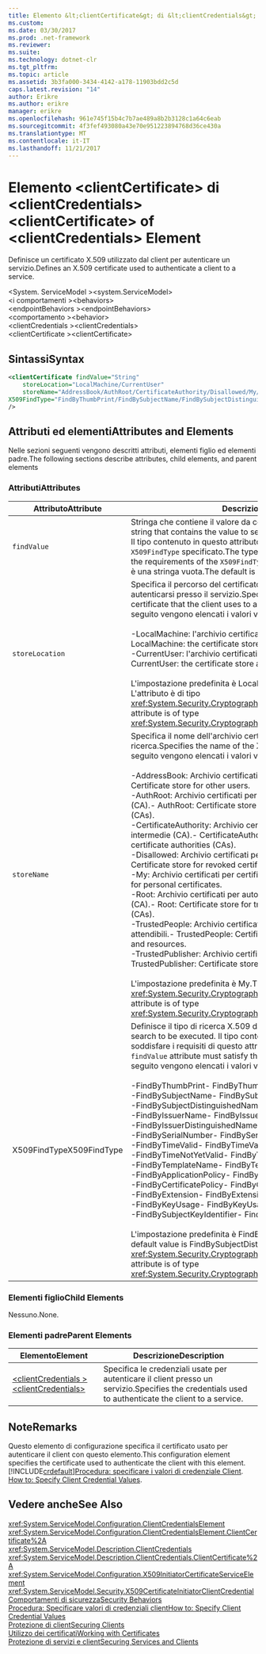 ```yaml
---
title: Elemento &lt;clientCertificate&gt; di &lt;clientCredentials&gt;
ms.custom: 
ms.date: 03/30/2017
ms.prod: .net-framework
ms.reviewer: 
ms.suite: 
ms.technology: dotnet-clr
ms.tgt_pltfrm: 
ms.topic: article
ms.assetid: 3b3fa000-3434-4142-a178-11903bdd2c5d
caps.latest.revision: "14"
author: Erikre
ms.author: erikre
manager: erikre
ms.openlocfilehash: 961e745f15b4c7b7ae489a8b2b3128c1a64c6eab
ms.sourcegitcommit: 4f3fef493080a43e70e951223894768d36ce430a
ms.translationtype: MT
ms.contentlocale: it-IT
ms.lasthandoff: 11/21/2017
---
```

# <a name="ltclientcertificategt-of-ltclientcredentialsgt-element"></a><span data-ttu-id="7aa43-102">Elemento &lt;clientCertificate&gt; di &lt;clientCredentials&gt;</span><span class="sxs-lookup"><span data-stu-id="7aa43-102">&lt;clientCertificate&gt; of &lt;clientCredentials&gt; Element</span></span>
<span data-ttu-id="7aa43-103">Definisce un certificato X.509 utilizzato dal client per autenticare un servizio.</span><span class="sxs-lookup"><span data-stu-id="7aa43-103">Defines an X.509 certificate used to authenticate a client to a service.</span></span>  
  
 <span data-ttu-id="7aa43-104">\<System. ServiceModel ></span><span class="sxs-lookup"><span data-stu-id="7aa43-104">\<system.ServiceModel></span></span>  
<span data-ttu-id="7aa43-105">\<i comportamenti ></span><span class="sxs-lookup"><span data-stu-id="7aa43-105">\<behaviors></span></span>  
<span data-ttu-id="7aa43-106">\<endpointBehaviors ></span><span class="sxs-lookup"><span data-stu-id="7aa43-106">\<endpointBehaviors></span></span>  
<span data-ttu-id="7aa43-107">\<comportamento ></span><span class="sxs-lookup"><span data-stu-id="7aa43-107">\<behavior></span></span>  
<span data-ttu-id="7aa43-108">\<clientCredentials ></span><span class="sxs-lookup"><span data-stu-id="7aa43-108">\<clientCredentials></span></span>  
<span data-ttu-id="7aa43-109">\<clientCertificate ></span><span class="sxs-lookup"><span data-stu-id="7aa43-109">\<clientCertificate></span></span>  
  
## <a name="syntax"></a><span data-ttu-id="7aa43-110">Sintassi</span><span class="sxs-lookup"><span data-stu-id="7aa43-110">Syntax</span></span>  
  
```xml  
<clientCertificate findValue="String"   
    storeLocation="LocalMachine/CurrentUser"  
    storeName="AddressBook/AuthRoot/CertificateAuthority/Disallowed/My/Root/TrustedPeople/TrustedPublisher"  
X509FindType="FindByThumbPrint/FindBySubjectName/FindBySubjectDistinguishedName/FindByIssuerName/FindByIssuerDistinguishedName/FindBySerialNumber/FindByTimeValid/FindByTimeNotYetValid/FindByTemplateName/FindByApplicationPolicy/FindByCertificatePolicy/FindByExtension/FindByKeyUsage/FindBySubjectKeyIdentifier"  
/>  
```  
  
## <a name="attributes-and-elements"></a><span data-ttu-id="7aa43-111">Attributi ed elementi</span><span class="sxs-lookup"><span data-stu-id="7aa43-111">Attributes and Elements</span></span>  
 <span data-ttu-id="7aa43-112">Nelle sezioni seguenti vengono descritti attributi, elementi figlio ed elementi padre.</span><span class="sxs-lookup"><span data-stu-id="7aa43-112">The following sections describe attributes, child elements, and parent elements</span></span>  
  
### <a name="attributes"></a><span data-ttu-id="7aa43-113">Attributi</span><span class="sxs-lookup"><span data-stu-id="7aa43-113">Attributes</span></span>  
  
|<span data-ttu-id="7aa43-114">Attributo</span><span class="sxs-lookup"><span data-stu-id="7aa43-114">Attribute</span></span>|<span data-ttu-id="7aa43-115">Descrizione</span><span class="sxs-lookup"><span data-stu-id="7aa43-115">Description</span></span>|  
|---------------|-----------------|  
|`findValue`|<span data-ttu-id="7aa43-116">Stringa che contiene il valore da cercare nell'archivio certificati X.509.</span><span class="sxs-lookup"><span data-stu-id="7aa43-116">A string that contains the value to search for in the X.509 certificate store.</span></span> <span data-ttu-id="7aa43-117">Il tipo contenuto in questo attributo deve soddisfare i requisiti del valore `X509FindType` specificato.</span><span class="sxs-lookup"><span data-stu-id="7aa43-117">The type contained in the attribute must satisfy the requirements of the `X509FindType` attribute value.</span></span> <span data-ttu-id="7aa43-118">Il valore predefinito è una stringa vuota.</span><span class="sxs-lookup"><span data-stu-id="7aa43-118">The default is an empty string.</span></span>|  
|`storeLocation`|<span data-ttu-id="7aa43-119">Specifica il percorso del certificato X.509 usato dal client per autenticarsi presso il servizio.</span><span class="sxs-lookup"><span data-stu-id="7aa43-119">Specifies the location of the X.509 certificate that the client uses to authenticate itself to the service.</span></span> <span data-ttu-id="7aa43-120">Di seguito vengono elencati i valori validi:</span><span class="sxs-lookup"><span data-stu-id="7aa43-120">Valid values include the following:</span></span><br /><br /> <span data-ttu-id="7aa43-121">-LocalMachine: l'archivio certificati assegnato al computer locale.</span><span class="sxs-lookup"><span data-stu-id="7aa43-121">-   LocalMachine: the certificate store assigned to the local machine.</span></span><br /><span data-ttu-id="7aa43-122">-CurrentUser: l'archivio certificati assegnato all'utente corrente.</span><span class="sxs-lookup"><span data-stu-id="7aa43-122">-   CurrentUser: the certificate store assigned to the current user.</span></span><br /><br /> <span data-ttu-id="7aa43-123">L'impostazione predefinita è LocalMachine.</span><span class="sxs-lookup"><span data-stu-id="7aa43-123">The default is LocalMachine.</span></span> <span data-ttu-id="7aa43-124">L'attributo è di tipo <xref:System.Security.Cryptography.X509Certificates.StoreLocation>.</span><span class="sxs-lookup"><span data-stu-id="7aa43-124">This attribute is of type <xref:System.Security.Cryptography.X509Certificates.StoreLocation>.</span></span>|  
|`storeName`|<span data-ttu-id="7aa43-125">Specifica il nome dell'archivio certificati X.509 in cui eseguire la ricerca.</span><span class="sxs-lookup"><span data-stu-id="7aa43-125">Specifies the name of the X.509 certificate store to search.</span></span> <span data-ttu-id="7aa43-126">Di seguito vengono elencati i valori validi:</span><span class="sxs-lookup"><span data-stu-id="7aa43-126">Valid values include the following:</span></span><br /><br /> <span data-ttu-id="7aa43-127">-AddressBook: Archivio certificati per altri utenti.</span><span class="sxs-lookup"><span data-stu-id="7aa43-127">-   AddressBook: Certificate store for other users.</span></span><br /><span data-ttu-id="7aa43-128">-AuthRoot: Archivio certificati per autorità di certificazione di terze parti (CA).</span><span class="sxs-lookup"><span data-stu-id="7aa43-128">-   AuthRoot: Certificate store for third-party certificate authorities (CAs).</span></span><br /><span data-ttu-id="7aa43-129">-CertificateAuthority: Archivio certificati per autorità di certificazione intermedie (CA).</span><span class="sxs-lookup"><span data-stu-id="7aa43-129">-   CertificateAuthority: Certificate store for intermediate certificate authorities (CAs).</span></span><br /><span data-ttu-id="7aa43-130">-Disallowed: Archivio certificati per certificati revocati.</span><span class="sxs-lookup"><span data-stu-id="7aa43-130">-   Disallowed: Certificate store for revoked certificates.</span></span><br /><span data-ttu-id="7aa43-131">-My: Archivio certificati per certificati personali.</span><span class="sxs-lookup"><span data-stu-id="7aa43-131">-   My: Certificate store for personal certificates.</span></span><br /><span data-ttu-id="7aa43-132">-Root: Archivio certificati per autorità di certificazione radice attendibile (CA).</span><span class="sxs-lookup"><span data-stu-id="7aa43-132">-   Root: Certificate store for trusted root certificate authorities (CAs).</span></span><br /><span data-ttu-id="7aa43-133">-TrustedPeople: Archivio certificati per utenti e risorse direttamente attendibili.</span><span class="sxs-lookup"><span data-stu-id="7aa43-133">-   TrustedPeople: Certificate store for directly trusted people and resources.</span></span><br /><span data-ttu-id="7aa43-134">-TrustedPublisher: Archivio certificati per autori direttamente attendibili.</span><span class="sxs-lookup"><span data-stu-id="7aa43-134">-   TrustedPublisher: Certificate store for directly trusted publishers.</span></span><br /><br /> <span data-ttu-id="7aa43-135">L'impostazione predefinita è My.</span><span class="sxs-lookup"><span data-stu-id="7aa43-135">The default is My.</span></span> <span data-ttu-id="7aa43-136">L'attributo è di tipo <xref:System.Security.Cryptography.X509Certificates.StoreName>.</span><span class="sxs-lookup"><span data-stu-id="7aa43-136">This attribute is of type <xref:System.Security.Cryptography.X509Certificates.StoreName>.</span></span>|  
|<span data-ttu-id="7aa43-137">X509FindType</span><span class="sxs-lookup"><span data-stu-id="7aa43-137">X509FindType</span></span>|<span data-ttu-id="7aa43-138">Definisce il tipo di ricerca X.509 da eseguire.</span><span class="sxs-lookup"><span data-stu-id="7aa43-138">Defines the type of X.509 search to be executed.</span></span> <span data-ttu-id="7aa43-139">Il tipo contenuto nell'attributo `findValue` deve soddisfare i requisiti di questo attributo.</span><span class="sxs-lookup"><span data-stu-id="7aa43-139">The type contained in the `findValue` attribute must satisfy the requirements of this attribute.</span></span> <span data-ttu-id="7aa43-140">Di seguito vengono elencati i valori validi:</span><span class="sxs-lookup"><span data-stu-id="7aa43-140">Valid values include the following:</span></span><br /><br /> <span data-ttu-id="7aa43-141">-FindByThumbPrint</span><span class="sxs-lookup"><span data-stu-id="7aa43-141">-   FindByThumbPrint</span></span><br /><span data-ttu-id="7aa43-142">-FindBySubjectName</span><span class="sxs-lookup"><span data-stu-id="7aa43-142">-   FindBySubjectName</span></span><br /><span data-ttu-id="7aa43-143">-FindBySubjectDistinguishedName</span><span class="sxs-lookup"><span data-stu-id="7aa43-143">-   FindBySubjectDistinguishedName</span></span><br /><span data-ttu-id="7aa43-144">-FindByIssuerName</span><span class="sxs-lookup"><span data-stu-id="7aa43-144">-   FindByIssuerName</span></span><br /><span data-ttu-id="7aa43-145">-FindByIssuerDistinguishedName</span><span class="sxs-lookup"><span data-stu-id="7aa43-145">-   FindByIssuerDistinguishedName</span></span><br /><span data-ttu-id="7aa43-146">-FindBySerialNumber</span><span class="sxs-lookup"><span data-stu-id="7aa43-146">-   FindBySerialNumber</span></span><br /><span data-ttu-id="7aa43-147">-FindByTimeValid</span><span class="sxs-lookup"><span data-stu-id="7aa43-147">-   FindByTimeValid</span></span><br /><span data-ttu-id="7aa43-148">-FindByTimeNotYetValid</span><span class="sxs-lookup"><span data-stu-id="7aa43-148">-   FindByTimeNotYetValid</span></span><br /><span data-ttu-id="7aa43-149">-FindByTemplateName</span><span class="sxs-lookup"><span data-stu-id="7aa43-149">-   FindByTemplateName</span></span><br /><span data-ttu-id="7aa43-150">-FindByApplicationPolicy</span><span class="sxs-lookup"><span data-stu-id="7aa43-150">-   FindByApplicationPolicy</span></span><br /><span data-ttu-id="7aa43-151">-FindByCertificatePolicy</span><span class="sxs-lookup"><span data-stu-id="7aa43-151">-   FindByCertificatePolicy</span></span><br /><span data-ttu-id="7aa43-152">-FindByExtension</span><span class="sxs-lookup"><span data-stu-id="7aa43-152">-   FindByExtension</span></span><br /><span data-ttu-id="7aa43-153">-FindByKeyUsage</span><span class="sxs-lookup"><span data-stu-id="7aa43-153">-   FindByKeyUsage</span></span><br /><span data-ttu-id="7aa43-154">-FindBySubjectKeyIdentifier</span><span class="sxs-lookup"><span data-stu-id="7aa43-154">-   FindBySubjectKeyIdentifier</span></span><br /><br /> <span data-ttu-id="7aa43-155">L'impostazione predefinita è FindBySubjectDistinguishedName.</span><span class="sxs-lookup"><span data-stu-id="7aa43-155">The default value is FindBySubjectDistinguishedName.</span></span> <span data-ttu-id="7aa43-156">L'attributo è di tipo <xref:System.Security.Cryptography.X509Certificates.X509FindType>.</span><span class="sxs-lookup"><span data-stu-id="7aa43-156">This attribute is of type <xref:System.Security.Cryptography.X509Certificates.X509FindType>.</span></span>|  
  
### <a name="child-elements"></a><span data-ttu-id="7aa43-157">Elementi figlio</span><span class="sxs-lookup"><span data-stu-id="7aa43-157">Child Elements</span></span>  
 <span data-ttu-id="7aa43-158">Nessuno.</span><span class="sxs-lookup"><span data-stu-id="7aa43-158">None.</span></span>  
  
### <a name="parent-elements"></a><span data-ttu-id="7aa43-159">Elementi padre</span><span class="sxs-lookup"><span data-stu-id="7aa43-159">Parent Elements</span></span>  
  
|<span data-ttu-id="7aa43-160">Elemento</span><span class="sxs-lookup"><span data-stu-id="7aa43-160">Element</span></span>|<span data-ttu-id="7aa43-161">Descrizione</span><span class="sxs-lookup"><span data-stu-id="7aa43-161">Description</span></span>|  
|-------------|-----------------|  
|[<span data-ttu-id="7aa43-162">\<clientCredentials ></span><span class="sxs-lookup"><span data-stu-id="7aa43-162">\<clientCredentials></span></span>](../../../../../docs/framework/configure-apps/file-schema/wcf/clientcredentials.md)|<span data-ttu-id="7aa43-163">Specifica le credenziali usate per autenticare il client presso un servizio.</span><span class="sxs-lookup"><span data-stu-id="7aa43-163">Specifies the credentials used to authenticate the client to a service.</span></span>|  
  
## <a name="remarks"></a><span data-ttu-id="7aa43-164">Note</span><span class="sxs-lookup"><span data-stu-id="7aa43-164">Remarks</span></span>  
 <span data-ttu-id="7aa43-165">Questo elemento di configurazione specifica il certificato usato per autenticare il client con questo elemento.</span><span class="sxs-lookup"><span data-stu-id="7aa43-165">This configuration element specifies the certificate used to authenticate the client with this element.</span></span> [!INCLUDE[crdefault](../../../../../includes/crdefault-md.md)]<span data-ttu-id="7aa43-166">[Procedura: specificare i valori di credenziale Client](../../../../../docs/framework/wcf/how-to-specify-client-credential-values.md).</span><span class="sxs-lookup"><span data-stu-id="7aa43-166"> [How to: Specify Client Credential Values](../../../../../docs/framework/wcf/how-to-specify-client-credential-values.md).</span></span>  
  
## <a name="see-also"></a><span data-ttu-id="7aa43-167">Vedere anche</span><span class="sxs-lookup"><span data-stu-id="7aa43-167">See Also</span></span>  
 <xref:System.ServiceModel.Configuration.ClientCredentialsElement>  
 <xref:System.ServiceModel.Configuration.ClientCredentialsElement.ClientCertificate%2A>  
 <xref:System.ServiceModel.Description.ClientCredentials>  
 <xref:System.ServiceModel.Description.ClientCredentials.ClientCertificate%2A>  
 <xref:System.ServiceModel.Configuration.X509InitiatorCertificateServiceElement>  
 <xref:System.ServiceModel.Security.X509CertificateInitiatorClientCredential>  
 [<span data-ttu-id="7aa43-168">Comportamenti di sicurezza</span><span class="sxs-lookup"><span data-stu-id="7aa43-168">Security Behaviors</span></span>](../../../../../docs/framework/wcf/feature-details/security-behaviors-in-wcf.md)  
 [<span data-ttu-id="7aa43-169">Procedura: Specificare valori di credenziali client</span><span class="sxs-lookup"><span data-stu-id="7aa43-169">How to: Specify Client Credential Values</span></span>](../../../../../docs/framework/wcf/how-to-specify-client-credential-values.md)  
 [<span data-ttu-id="7aa43-170">Protezione di client</span><span class="sxs-lookup"><span data-stu-id="7aa43-170">Securing Clients</span></span>](../../../../../docs/framework/wcf/securing-clients.md)  
 [<span data-ttu-id="7aa43-171">Utilizzo dei certificati</span><span class="sxs-lookup"><span data-stu-id="7aa43-171">Working with Certificates</span></span>](../../../../../docs/framework/wcf/feature-details/working-with-certificates.md)  
 [<span data-ttu-id="7aa43-172">Protezione di servizi e client</span><span class="sxs-lookup"><span data-stu-id="7aa43-172">Securing Services and Clients</span></span>](../../../../../docs/framework/wcf/feature-details/securing-services-and-clients.md)
